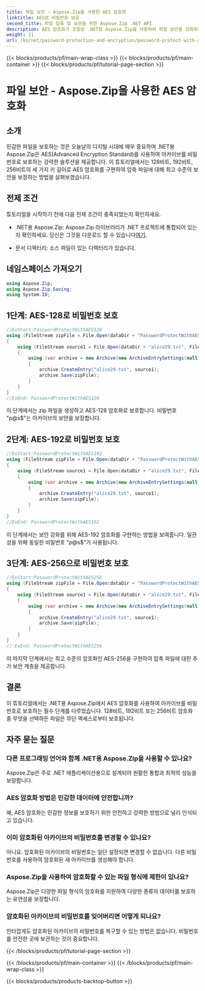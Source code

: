 ```yaml
---
title: 파일 보안 - Aspose.Zip을 사용한 AES 암호화
linktitle: AES로 비밀번호 보호
second_title: 파일 압축 및 보관을 위한 Aspose.Zip .NET API
description: AES 암호화가 포함된 .NET용 Aspose.Zip을 사용하여 파일 보안을 강화하는 방법을 알아보세요. 최적의 보호를 위해 단계별 가이드를 따르세요.
weight: 11
url: /ko/net/password-protection-and-encryption/password-protect-with-aes/
---
```


{{< blocks/products/pf/main-wrap-class >}}
{{< blocks/products/pf/main-container >}}
{{< blocks/products/pf/tutorial-page-section >}}

# 파일 보안 - Aspose.Zip을 사용한 AES 암호화


## 소개

민감한 파일을 보호하는 것은 오늘날의 디지털 시대에 매우 중요하며 .NET용 Aspose.Zip은 AES(Advanced Encryption Standard)를 사용하여 아카이브를 비밀번호로 보호하는 강력한 솔루션을 제공합니다. 이 튜토리얼에서는 128비트, 192비트, 256비트의 세 가지 키 길이로 AES 암호화를 구현하여 압축 파일에 대해 최고 수준의 보안을 보장하는 방법을 살펴보겠습니다.

## 전제 조건

튜토리얼을 시작하기 전에 다음 전제 조건이 충족되었는지 확인하세요.

-  .NET용 Aspose.Zip: Aspose.Zip 라이브러리가 .NET 프로젝트에 통합되어 있는지 확인하세요. 당신은 그것을 다운로드 할 수 있습니다[여기](https://releases.aspose.com/zip/net/).

- 문서 디렉터리: 소스 파일이 있는 디렉터리가 있습니다.

## 네임스페이스 가져오기

```csharp
using Aspose.Zip;
using Aspose.Zip.Saving;
using System.IO;
```

## 1단계: AES-128로 비밀번호 보호

```csharp
//ExStart:PasswordProtectWithAES128
using (FileStream zipFile = File.Open(dataDir + "PasswordProtectWithAES128_out.zip", FileMode.Create))
{
    using (FileStream source1 = File.Open(dataDir + "alice29.txt", FileMode.Open, FileAccess.Read))
    {
        using (var archive = new Archive(new ArchiveEntrySettings(null, new AesEcryptionSettings("p@s$", EncryptionMethod.AES128))))
        {
            archive.CreateEntry("alice29.txt", source1);
            archive.Save(zipFile);
        }
    }
}
//ExEnd: PasswordProtectWithAES128
```

이 단계에서는 zip 파일을 생성하고 AES-128 암호화로 보호합니다. 비밀번호 "p@s$"는 아카이브의 보안을 보장합니다.

## 2단계: AES-192로 비밀번호 보호

```csharp
//ExStart:PasswordProtectWithAES192
using (FileStream zipFile = File.Open(dataDir + "PasswordProtectWithAES192_out.zip", FileMode.Create))
{
    using (FileStream source1 = File.Open(dataDir + "alice29.txt", FileMode.Open, FileAccess.Read))
    {
        using (var archive = new Archive(new ArchiveEntrySettings(null, new AesEcryptionSettings("p@s$", EncryptionMethod.AES192))))
        {
            archive.CreateEntry("alice29.txt", source1);
            archive.Save(zipFile);
        }
    }
}
//ExEnd: PasswordProtectWithAES192
```

이 단계에서는 보안 강화를 위해 AES-192 암호화를 구현하는 방법을 보여줍니다. 일관성을 위해 동일한 비밀번호 "p@s$"가 사용됩니다.

## 3단계: AES-256으로 비밀번호 보호

```csharp
//ExStart:PasswordProtectWithAES256
using (FileStream zipFile = File.Open(dataDir + "PasswordProtectWithAES256_out.zip", FileMode.Create))
{
    using (FileStream source1 = File.Open(dataDir + "alice29.txt", FileMode.Open, FileAccess.Read))
    {
        using (var archive = new Archive(new ArchiveEntrySettings(null, new AesEcryptionSettings("p@s$", EncryptionMethod.AES256))))
        {
            archive.CreateEntry("alice29.txt", source1);
            archive.Save(zipFile);
        }
    }
}
// ExEnd: PasswordProtectWithAES256
```

이 마지막 단계에서는 최고 수준의 암호화인 AES-256을 구현하여 압축 파일에 대한 추가 보안 계층을 제공합니다.

## 결론

이 튜토리얼에서는 .NET용 Aspose.Zip에서 AES 암호화를 사용하여 아카이브를 비밀번호로 보호하는 필수 단계를 다루었습니다. 128비트, 192비트 또는 256비트 암호화 중 무엇을 선택하든 파일은 무단 액세스로부터 보호됩니다.

## 자주 묻는 질문

### 다른 프로그래밍 언어와 함께 .NET용 Aspose.Zip을 사용할 수 있나요?
Aspose.Zip은 주로 .NET 애플리케이션용으로 설계되어 원활한 통합과 최적의 성능을 보장합니다.

### AES 암호화 방법은 민감한 데이터에 안전합니까?
예, AES 암호화는 민감한 정보를 보호하기 위한 안전하고 강력한 방법으로 널리 인식되고 있습니다.

### 이미 암호화된 아카이브의 비밀번호를 변경할 수 있나요?
아니요. 암호화된 아카이브의 비밀번호는 일단 설정되면 변경할 수 없습니다. 다른 비밀번호를 사용하여 암호화된 새 아카이브를 생성해야 합니다.

### Aspose.Zip을 사용하여 암호화할 수 있는 파일 형식에 제한이 있나요?
Aspose.Zip은 다양한 파일 형식의 암호화를 지원하여 다양한 종류의 데이터를 보호하는 유연성을 보장합니다.

### 암호화된 아카이브의 비밀번호를 잊어버리면 어떻게 되나요?
안타깝게도 암호화된 아카이브의 비밀번호를 복구할 수 있는 방법은 없습니다. 비밀번호를 안전한 곳에 보관하는 것이 중요합니다.

{{< /blocks/products/pf/tutorial-page-section >}}

{{< /blocks/products/pf/main-container >}}
{{< /blocks/products/pf/main-wrap-class >}}

{{< blocks/products/products-backtop-button >}}

